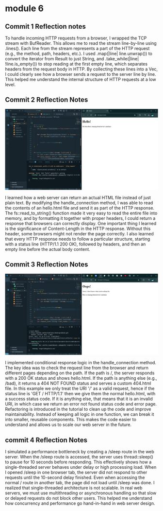 # module 6

## Commit 1 Reflection notes
To handle incoming HTTP requests from a browser, I wrapped the TCP stream with BufReader. This allows me to read the stream line-by-line using .lines(). Each line from the stream represents a part of the HTTP request (e.g., the method, path, headers, etc.).
I used .map(|line| line.unwrap()) to convert the iterator from Result<String> to just String, and .take_while(|line| !line.is_empty()) to stop reading at the first empty line, which separates headers from the request body in HTTP.
By collecting these lines into a Vec<String>, I could clearly see how a browser sends a request to the server line by line. This helped me understand the internal structure of HTTP requests at a low level.


## Commit 2 Reflection Notes

![Commit 2 screen capture](/assets/images/commit2.png)

I learned how a web server can return an actual HTML file instead of just plain text. By modifying the handle_connection method, I was able to read the contents of an hello.html file and send it as part of the HTTP response. The fs::read_to_string() function made it very easy to read the entire file into memory, and by formatting it together with proper headers, I could return a response that browsers can correctly display.
One important thing I learned is the significance of Content-Length in the HTTP response. Without this header, some browsers might not render the page correctly. I also learned that every HTTP response needs to follow a particular structure, starting with a status line (HTTP/1.1 200 OK), followed by headers, and then an empty line before the actual body content.

## Commit 3 Reflection Notes

![Commit 3 screen capture](/assets/images/commit3.png)

I implemented conditional response logic in the handle_connection method. The key idea was to check the request line from the browser and return different pages depending on the path. If the path is /, the server responds with a 200 OK status and shows hello.html. If the path is anything else (e.g., /bad), it returns a 404 NOT FOUND status and serves a custom 404.html file.  In this example we only treat the URI '/' as a valid request, hence if the status line is 'GET / HTTP/1.1' then we give them the normal hello.html, with a success status code. If it is anything else, that means that it is an invalid URI, in which case we return an error not found status code and error page. Refactoring is introduced in the tutorial to clean up the code and improve maintainability. Instead of keeping all logic in one function, we can break it into smaller, reusable components. This makes the code easier to understand and allows us to scale our web server in the future.


## commit 4 Reflection Notes

I simulated a performance bottleneck by creating a /sleep route in the web server. When the /sleep route is accessed, the server uses thread::sleep() to pause for 10 seconds before responding. This effectively shows how a single-threaded server behaves under delay or high processing load. When I opened /sleep in one browser tab, the server did not respond to other requests until the 10-second delay finished. Even when accessing the normal / route in another tab, the page did not load until /sleep was done.  I realized that single-threaded architecture is not scalable. In real web servers, we must use multithreading or asynchronous handling so that slow or delayed requests do not block other users. This helped me understand how concurrency and performance go hand-in-hand in web server design.